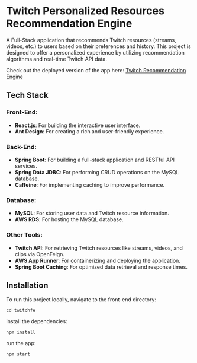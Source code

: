 # Twitch Personalized Resources Recommendation Engine

A Full-Stack application that recommends Twitch resources (streams, videos, etc.) to users based on their preferences and history. This project is designed to offer a personalized experience by utilizing recommendation algorithms and real-time Twitch API data.

Check out the deployed version of the app here: [Twitch Recommendation Engine](https://igu28nfzwq.us-east-2.awsapprunner.com/)


## Tech Stack

### Front-End:
- **React.js**: For building the interactive user interface.
- **Ant Design**: For creating a rich and user-friendly experience.

### Back-End:
- **Spring Boot**: For building a full-stack application and RESTful API services.
- **Spring Data JDBC**: For performing CRUD operations on the MySQL database.
- **Caffeine**: For implementing caching to improve performance.

### Database:
- **MySQL**: For storing user data and Twitch resource information.
- **AWS RDS**: For hosting the MySQL database.

### Other Tools:
- **Twitch API**: For retrieving Twitch resources like streams, videos, and clips via OpenFeign.
- **AWS App Runner**: For containerizing and deploying the application.
- **Spring Boot Caching**: For optimized data retrieval and response times.



## Installation

To run this project locally, navigate to the front-end directory:
```
cd twitchfe
```
install the dependencies:
```
npm install
```
run the app:
```
npm start
```

